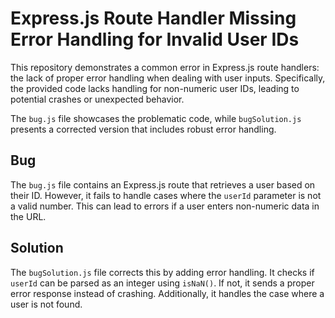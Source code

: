 # Express.js Route Handler Missing Error Handling for Invalid User IDs

This repository demonstrates a common error in Express.js route handlers: the lack of proper error handling when dealing with user inputs.  Specifically, the provided code lacks handling for non-numeric user IDs, leading to potential crashes or unexpected behavior.

The `bug.js` file showcases the problematic code, while `bugSolution.js` presents a corrected version that includes robust error handling.

## Bug

The `bug.js` file contains an Express.js route that retrieves a user based on their ID.  However, it fails to handle cases where the `userId` parameter is not a valid number. This can lead to errors if a user enters non-numeric data in the URL.

## Solution

The `bugSolution.js` file corrects this by adding error handling. It checks if `userId` can be parsed as an integer using `isNaN()`. If not, it sends a proper error response instead of crashing.  Additionally, it handles the case where a user is not found.